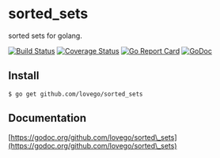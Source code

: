 # sorted\_sets
sorted sets for golang.

[![Build Status](https://travis-ci.org/lovego/sorted_sets.svg?branch=master)](https://travis-ci.org/lovego/sorted_sets)
[![Coverage Status](https://img.shields.io/coveralls/github/lovego/sorted_sets/master.svg)](https://coveralls.io/github/lovego/sorted_sets?branch=master)
[![Go Report Card](https://goreportcard.com/badge/github.com/lovego/sorted_sets)](https://goreportcard.com/report/github.com/lovego/sorted_sets)
[![GoDoc](https://godoc.org/github.com/lovego/sorted_sets?status.svg)](https://godoc.org/github.com/lovego/sorted_sets)

## Install
`$ go get github.com/lovego/sorted_sets`


## Documentation
[https://godoc.org/github.com/lovego/sorted\_sets](https://godoc.org/github.com/lovego/sorted\_sets)
